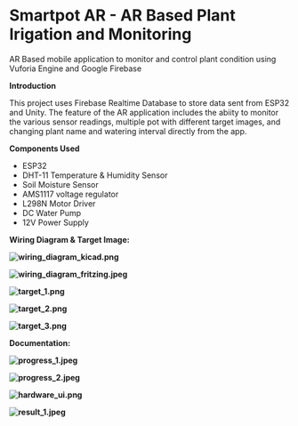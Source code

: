 # Smartpot AR - AR Based Plant Irigation and Monitoring

AR Based mobile application to monitor and control plant condition using Vuforia Engine and Google Firebase

**Introduction**

This project uses Firebase Realtime Database to store data sent from ESP32 and Unity. The feature of the AR application includes the abiity to monitor the various sensor readings, multiple pot with different target images, and changing plant name and watering interval directly from the app.

**Components Used**

- ESP32
- DHT-11 Temperature & Humidity Sensor
- Soil Moisture Sensor
- AMS1117 voltage regulator
- L298N Motor Driver
- DC Water Pump
- 12V Power Supply
&nbsp;

**Wiring Diagram & Target Image:**

**![wiring_diagram_kicad.png](https://github.com/RizkiMaulanaP/Smartpot-AR/blob/main/images/wiring_diagram_kicad.png)**

**![wiring_diagram_fritzing.jpeg](https://github.com/RizkiMaulanaP/Smartpot-AR/blob/main/images/wiring_diagram_fritzing.jpeg)**

**![target_1.png](https://github.com/RizkiMaulanaP/Smartpot-AR/blob/main/images/target_1.png)**

**![target_2.png](https://github.com/RizkiMaulanaP/Smartpot-AR/blob/main/images/target_2.png)**

**![target_3.png](https://github.com/RizkiMaulanaP/Smartpot-AR/blob/main/images/target_3.png)**


**Documentation:**

**![progress_1.jpeg](https://github.com/RizkiMaulanaP/Smartpot-AR/blob/main/images/progress_1.jpeg)**

**![progress_2.jpeg](https://github.com/RizkiMaulanaP/Smartpot-AR/blob/main/images/progress_2.jpeg)**

**![hardware_ui.png](https://github.com/RizkiMaulanaP/Smartpot-AR/blob/main/images/hardware_ui.png)**

**![result_1.jpeg](https://github.com/RizkiMaulanaP/Smartpot-AR/blob/main/images/result_1.jpeg)**
